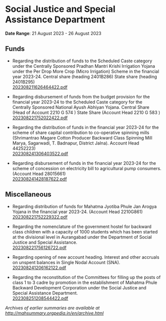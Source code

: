 # Social Justice and Special Assistance Department

**Date Range**: 21 August 2023 - 26 August 2023


## Funds
- Regarding the distribution of funds to the Scheduled Caste category under the Centrally Sponsored Pradhan Mantri Krishi Irrigation Yojana under the Per Drop More Crop (Micro Irrigation) Scheme in the financial year 2023-24. Central share (heading 2401B286) State share (heading 2401B295)\
  [202308211626464422.pdf](https://gr.maharashtra.gov.in/Site/Upload/Government%20Resolutions/English/202308211626464422.pdf)

- Regarding disbursement of funds from the budget provision for the financial year 2023-24 to the Scheduled Caste category for the Centrally Sponsored National Ayush Abhiyan Yojana. Central Share (Head of Account 2210 G 574 ) State Share (Account Head 2210 G 583 )\
  [202308221752022422.pdf](https://gr.maharashtra.gov.in/Site/Upload/Government%20Resolutions/English/202308221752022422.pdf)

- Regarding the distribution of funds in the financial year 2023-24 for the scheme of share capital contribution to co-operative spinning mills (Shrimantrao Magare Cotton Producer Backward Class Spinning Mill Marya, Sagarwadi, T. Badnapur, District Jalna). Account Head 44252223)\
  [202308241306403522.pdf](https://gr.maharashtra.gov.in/Site/Upload/Government%20Resolutions/English/202308241306403522.pdf)

- Regarding disbursement of funds in the financial year 2023-24 for the scheme of concession on electricity bill to agricultural pump consumers. (Account Head 28015661)\
  [202308241428187622.pdf](https://gr.maharashtra.gov.in/Site/Upload/Government%20Resolutions/English/202308241428187622.pdf)

## Miscellaneous
- Regarding distribution of funds for Mahatma Jyotiba Phule Jan Arogya Yojana in the financial year 2023-24. (Account Head 2210G861)\
  [202308221752229322.pdf](https://gr.maharashtra.gov.in/Site/Upload/Government%20Resolutions/English/202308221752229322.pdf)

- Regarding the nomenclature of the government hostel for backward class children with a capacity of 1000 students which has been started at the divisional level in Aurangabad under the Department of Social Justice and Special Assistance.\
  [202308221756126722.pdf](https://gr.maharashtra.gov.in/Site/Upload/Government%20Resolutions/English/202308221756126722.pdf)

- Regarding opening of new account heading. Interest and other accruals on unspent balances in Single Nodal Account (SNA).\
  [202308241206162122.pdf](https://gr.maharashtra.gov.in/Site/Upload/Government%20Resolutions/English/202308241206162122.pdf)

- Regarding the reconstitution of the Committees for filling up the posts of class 1 to 3 cadre by promotion in the establishment of Mahatma Phule Backward Development Corporation under the Social Justice and Special Assistance Department.\
  [202308251208544422.pdf](https://gr.maharashtra.gov.in/Site/Upload/Government%20Resolutions/English/202308251208544422.pdf)


*Archives of earlier summaries are available at http://mahsummary.orgpedia.in/en/archive.html*